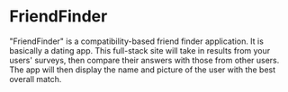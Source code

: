 # FriendFinder
"FriendFinder" is a compatibility-based friend finder application. It is basically a dating app. This full-stack site will take in results from your users' surveys, then compare their answers with those from other users. The app will then display the name and picture of the user with the best overall match.
